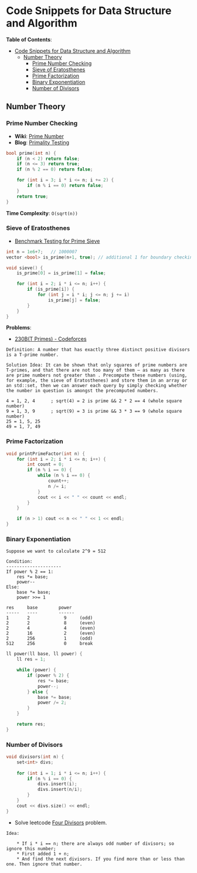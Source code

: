 # Code Snippets for Data Structure and Algorithm

**Table of Contents**:

- [Code Snippets for Data Structure and Algorithm](#code-snippets-for-data-structure-and-algorithm)
  - [Number Theory](#number-theory)
    - [Prime Number Checking](#prime-number-checking)
    - [Sieve of Eratosthenes](#sieve-of-eratosthenes)
    - [Prime Factorization](#prime-factorization)
    - [Binary Exponentiation](#binary-exponentiation)
    - [Number of Divisors](#number-of-divisors)



## Number Theory

### Prime Number Checking

- **Wiki**: [Prime Number](https://en.wikipedia.org/wiki/Prime_number)
- **Blog**: [Primality Testing](https://www.rookieslab.com/posts/fastest-way-to-check-if-a-number-is-prime-or-not)

```c++
bool prime(int n) {
    if (n < 2) return false;
    if (n <= 3) return true;
    if (n % 2 == 0) return false;

    for (int i = 3; i * i <= n; i += 2) {
        if (n % i == 0) return false;
    }
    return true;
}
```

**Time Complexity**: `O(sqrt(n))`

### Sieve of Eratosthenes

- [Benchmark Testing for Prime Sieve](https://gist.github.com/jakobkogler/e6359ea9ced24fe304f1a8af3c9bee0e)

```c++
int n = 1e6+7;   // 1000007
vector <bool> is_prime(n+1, true); // additional 1 for boundary checking.

void sieve() {
    is_prime[0] = is_prime[1] = false;

    for (int i = 2; i * i <= n; i++) {
        if (is_prime[i]) {
            for (int j = i * i; j <= n; j += i) 
                is_prime[j] = false;
        }
    }
}
```

**Problems**:

- [230B(T Primes) - Codeforces](https://codeforces.com/problemset/problem/230/B)

```
Definition: A number that has exactly three distinct positive divisors is a T-prime number.

Solution Idea: It can be shown that only squares of prime numbers are T-primes, and that there are not too many of them — as many as there are prime numbers not greater than . Precompute these numbers (using, for example, the sieve of Eratosthenes) and store them in an array or an std::set, then we can answer each query by simply checking whether the number in question is amongst the precomputed numbers.

4 = 1, 2, 4      ; sqrt(4) = 2 is prime && 2 * 2 == 4 (whole square number)
9 = 1, 3, 9      ; sqrt(9) = 3 is prime && 3 * 3 == 9 (whole square number)
25 = 1, 5, 25
49 = 1, 7, 49 
```

### Prime Factorization

```c++
void printPrimeFactor(int n) {
    for (int i = 2; i * i <= n; i++) {
        int count = 0;
        if (n % i == 0) {
            while (n % i == 0) {
                count++;
                n /= i;
            }
            cout << i << " " << count << endl;
        }
    }

    if (n > 1) cout << n << " " << 1 << endl;
}
```

### Binary Exponentiation

```text
Suppose we want to calculate 2^9 = 512

Condition:
---------------------
If power % 2 == 1:
    res *= base;
    power--
Else:
    base *= base;
    power >>= 1

res     base        power
-----   ----        ------
1       2             9     (odd)
2       2             8     (even)
2       4             4     (even)
2       16            2     (even)
2       256           1     (odd)
512     256           0     break
```

```c++
ll power(ll base, ll power) {
    ll res = 1;

    while (power) {
        if (power % 2) {
            res *= base;
            power--;
        } else {
            base *= base;
            power /= 2;
        }
    }

    return res;
}
```

### Number of Divisors

```c++
void divisors(int n) {
    set<int> divs;
    
    for (int i = 1; i * i <= n; i++) {
        if (n % i == 0) {
            divs.insert(i);
            divs.insert(n/i);
        }
    }
    cout << divs.size() << endl;
}
```

- Solve leetcode [Four Divisors](https://leetcode.com/problems/four-divisors/) problem.

```text
Idea: 

    * If i * i == n; there are always odd number of divisors; so ignore this number;
    * First added 1 + n;
    * And find the next divisors. If you find more than or less than one. Then ignore that number.

```